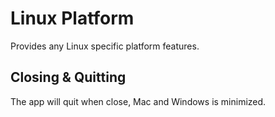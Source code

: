 # Linux Platform

Provides any Linux specific platform features.

## Closing & Quitting

The app will quit when close, Mac and Windows is minimized.
